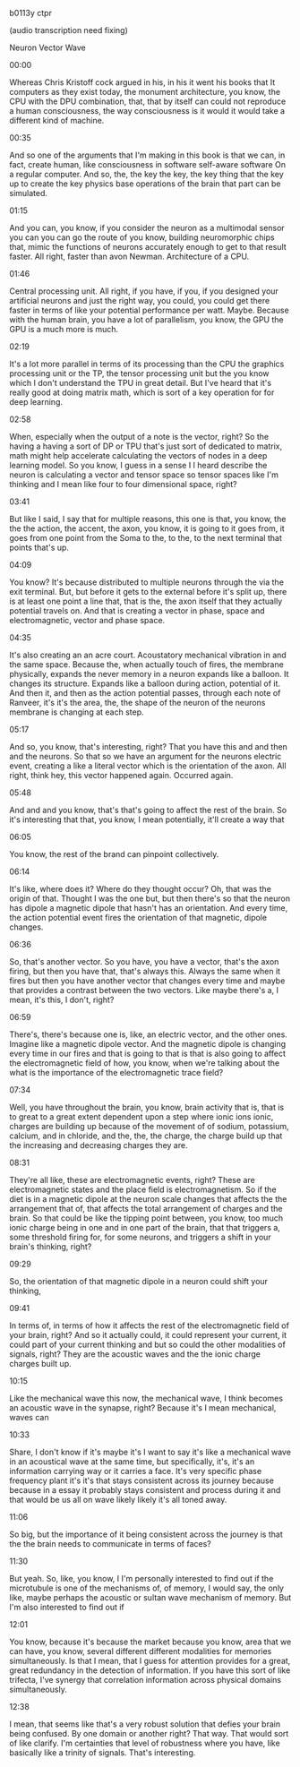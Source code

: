 b0113y ctpr

(audio transcription need fixing)

Neuron Vector Wave

00:00

Whereas Chris Kristoff cock argued in his, in his it went his books that It computers as they exist today, the monument architecture, you know, the CPU with the DPU combination, that, that by itself can could not reproduce a human consciousness, the way consciousness is it would it would take a different kind of machine.

00:35

And so one of the arguments that I'm making in this book is that we can, in fact, create human, like consciousness in software self-aware software On a regular computer. And so, the, the key the key, the key thing that the key up to create the key physics base operations of the brain that part can be simulated.

01:15

And you can, you know, if you consider the neuron as a multimodal sensor you can you can go the route of you know, building neuromorphic chips that, mimic the functions of neurons accurately enough to get to that result faster. All right, faster than avon Newman. Architecture of a CPU.

01:46

Central processing unit. All right, if you have, if you, if you designed your artificial neurons and just the right way, you could, you could get there faster in terms of like your potential performance per watt. Maybe. Because with the human brain, you have a lot of parallelism, you know, the GPU the GPU is a much more is much.

02:19

It's a lot more parallel in terms of its processing than the CPU the graphics processing unit or the TP, the tensor processing unit but the you know which I don't understand the TPU in great detail. But I've heard that it's really good at doing matrix math, which is sort of a key operation for for deep learning.

02:58

When, especially when the output of a note is the vector, right? So the having a having a sort of DP or TPU that's just sort of dedicated to matrix, math might help accelerate calculating the vectors of nodes in a deep learning model. So you know, I guess in a sense I I heard describe the neuron is calculating a vector and tensor space so tensor spaces like I'm thinking and I mean like four to four dimensional space, right?

03:41

But like I said, I say that for multiple reasons, this one is that, you know, the the the action, the accent, the axon, you know, it is going to it goes from, it goes from one point from the Soma to the, to the, to the next terminal that points that's up.

04:09

You know? It's because distributed to multiple neurons through the via the exit terminal. But, but before it gets to the external before it's split up, there is at least one point a line that, that is the, the axon itself that they actually potential travels on. And that is creating a vector in phase, space and electromagnetic, vector and phase space.

04:35

It's also creating an an acre court. Acoustatory mechanical vibration in and the same space. Because the, when actually touch of fires, the membrane physically, expands the never memory in a neuron expands like a balloon. It changes its structure. Expands like a balloon during action, potential of it. And then it, and then as the action potential passes, through each note of Ranveer, it's it's the area, the, the shape of the neuron of the neurons membrane is changing at each step.

05:17

And so, you know, that's interesting, right? That you have this and and then and the neurons. So that so we have an argument for the neurons electric event, creating a like a literal vector which is the orientation of the axon. All right, think hey, this vector happened again. Occurred again.

05:48

And and and you know, that's that's going to affect the rest of the brain. So it's interesting that that, you know, I mean potentially, it'll create a way that

06:05

You know, the rest of the brand can pinpoint collectively.

06:14

It's like, where does it? Where do they thought occur? Oh, that was the origin of that. Thought I was the one but, but then there's so that the neuron has dipole a magnetic dipole that hasn't has an orientation. And every time, the action potential event fires the orientation of that magnetic, dipole changes.

06:36

So, that's another vector. So you have, you have a vector, that's the axon firing, but then you have that, that's always this. Always the same when it fires but then you have another vector that changes every time and maybe that provides a contrast between the two vectors. Like maybe there's a, I mean, it's this, I don't, right?

06:59

There's, there's because one is, like, an electric vector, and the other ones. Imagine like a magnetic dipole vector. And the magnetic dipole is changing every time in our fires and that is going to that is that is also going to affect the electromagnetic field of how, you know, when we're talking about the what is the importance of the electromagnetic trace field?

07:34

Well, you have throughout the brain, you know, brain activity that is, that is to great to a great extent dependent upon a step where ionic ions ionic, charges are building up because of the movement of of sodium, potassium, calcium, and in chloride, and the, the, the charge, the charge build up that the increasing and decreasing charges they are.

08:31

They're all like, these are electromagnetic events, right? These are electromagnetic states and the place field is electromagnetism. So if the diet is in a magnetic dipole at the neuron scale changes that affects the the arrangement that of, that affects the total arrangement of charges and the brain. So that could be like the tipping point between, you know, too much ionic charge being in one and in one part of the brain, that that triggers a, some threshold firing for, for some neurons, and triggers a shift in your brain's thinking, right?

09:29

So, the orientation of that magnetic dipole in a neuron could shift your thinking,

09:41

In terms of, in terms of how it affects the rest of the electromagnetic field of your brain, right? And so it actually could, it could represent your current, it could part of your current thinking and but so could the other modalities of signals, right? They are the acoustic waves and the the ionic charge charges built up.

10:15

Like the mechanical wave this now, the mechanical wave, I think becomes an acoustic wave in the synapse, right? Because it's I mean mechanical, waves can

10:33

Share, I don't know if it's maybe it's I want to say it's like a mechanical wave in an acoustical wave at the same time, but specifically, it's, it's an information carrying way or it carries a face. It's very specific phase frequency plant it's it's that stays consistent across its journey because because in a essay it probably stays consistent and process during it and that would be us all on wave likely likely it's all toned away.

11:06

So big, but the importance of it being consistent across the journey is that the the brain needs to communicate in terms of faces?

11:30

But yeah. So, like, you know, I I'm personally interested to find out if the microtubule is one of the mechanisms of, of memory, I would say, the only like, maybe perhaps the acoustic or sultan wave mechanism of memory. But I'm also interested to find out if

12:01

You know, because it's because the market because you know, area that we can have, you know, several different different modalities for memories simultaneously. Is that I mean, that I guess for attention provides for a great, great redundancy in the detection of information. If you have this sort of like trifecta, I've synergy that correlation information across physical domains simultaneously.

12:38

I mean, that seems like that's a very robust solution that defies your brain being confused. By one domain or another right? That way. That would sort of like clarify. I'm certainties that level of robustness where you have, like basically like a trinity of signals. That's interesting.